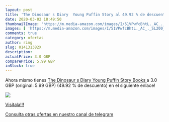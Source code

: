 ```yaml
---
layout: post
title: 'The Dinosaur s Diary  Young Puffin Story al 49.92 % de descuento'
date: 2020-03-02 18:49:50
thumbnailImage: 'https://m.media-amazon.com/images/I/51VPwfcBhtL._AC_._SL200_.jpg'
images: [ 'https://m.media-amazon.com/images/I/51VPwfcBhtL._AC_._SL200_.jpg' ]
comments: true
category: ofertas
author: ring
slug: 014131382X
description:
actualPrice: 3.0 GBP
comparePrice: 5.99 GBP
inStock: true
---
```


Ahora mismo tienes [The Dinosaur s Diary  Young Puffin Story Books ](https://www.amazon.co.uk/dp/014131382X/?tag=redken01-21) a 3.0 GBP (original: 5.99 GBP) (49.92 %  de descuento) en el siguiente enlace!

[![](https://m.media-amazon.com/images/I/51VPwfcBhtL._AC_._SL200_.jpg)](https://www.amazon.co.uk/dp/014131382X/?tag=redken01-21)

[Visítala!!!](https://www.amazon.co.uk/dp/014131382X/?tag=redken01-21)

[Consulta otras ofertas en nuestro canal de telegram](https://t.me/s/ofertas25)
